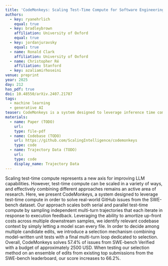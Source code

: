 ```yaml
---
title: 'CodeMonkeys: Scaling Test-Time Compute for Software Engineering'
authors:
  - key: ryanehrlich
    equal: true
  - key: bradleybrown
    affiliation: University of Oxford
    equal: true
  - key: jordanjuravsky
    equal: true
  - name: Ronald Clark
    affiliation: University of Oxford
  - name: Christopher Ré
    affiliation: Stanford
  - key: azaliamirhoseini
venue: preprint
year: 2025
day: 212
has_pdf: true
doi: 10.48550/arXiv.2407.21787
tags:
  - machine learning
  - generative AI
teaser: CodeMonkeys is a system designed to leverage inference time compute in order to solve Github issues in the SWE-Bench Verified dataset.
materials:
  - name: Paper (TODO)
    url: 
    type: file-pdf
  - name: Codebase (TODO)
    url: https://github.com/ScalingIntelligence/codemonkeys
    type: code
  - name: Trajectory Data (TODO)
    url: 
    type: code
    display_name: Trajectory Data
---
```

Scaling test-time compute represents a new axis for improving LLM capabilities. However, test-time compute can be scaled in a variety of ways, and effectively combining different approaches remains an active area of research. Here, we present CodeMonkeys, a system designed to leverage test-time compute in order to solve real-world GitHub issues from the SWE-bench dataset. Our approach scales both serial and parallel test-time compute by sampling independent multi-turn trajectories that each iterate in response to execution feedback. Leveraging the ability to amortize up-front costs across multiple downstream samples, we identify relevant codebase context by simply letting a model scan every file. In order to decide among multiple candidate edits, we introduce a selection mechanism combining model-written unit tests with a final multi-turn loop dedicated to selection. Overall, CodeMonkeys solves 57.4\% of issues from SWE-bench Verified with a budget of approximately 2500 USD. When testing our selection method on an ensemble of edits from existing top submissions from the SWE-bench leaderboard, our score increases to 66.2\%.